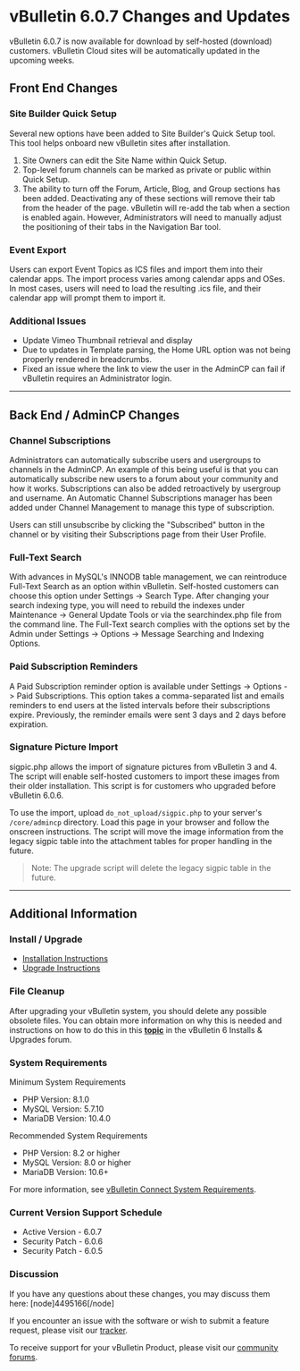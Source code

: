 # vBulletin 6.0.7 Changes and Updates

vBulletin 6.0.7 is now available for download by self-hosted (download) customers. vBulletin Cloud sites will be automatically updated in the upcoming weeks.

## Front End Changes

### Site Builder Quick Setup

Several new options have been added to Site Builder's Quick Setup tool. This tool helps onboard new vBulletin sites after installation.

1. Site Owners can edit the Site Name within Quick Setup.
2. Top-level forum channels can be marked as private or public within Quick Setup.
3. The ability to turn off the Forum, Article, Blog, and Group sections has been added. Deactivating any of these sections will remove their tab from the header of the page. vBulletin will re-add the tab when a section is enabled again. However, Administrators will need to manually adjust the positioning of their tabs in the Navigation Bar tool.

### Event Export

Users can export Event Topics as ICS files and import them into their calendar apps. The import process varies among calendar apps and OSes. In most cases, users will need to load the resulting .ics file, and their calendar app will prompt them to import it.

### Additional Issues

- Update Vimeo Thumbnail retrieval and display
- Due to updates in Template parsing, the Home URL option was not being properly rendered in breadcrumbs. 
- Fixed an issue where the link to view the user in the AdminCP can fail if vBulletin requires an Administrator login.

---

## Back End / AdminCP Changes

### Channel Subscriptions

Administrators can automatically subscribe users and usergroups to channels in the AdminCP. An example of this being useful is that you can automatically subscribe new users to a forum about your community and how it works. Subscriptions can also be added retroactively by usergroup and username. An Automatic Channel Subscriptions manager has been added under Channel Management to manage this type of subscription.

Users can still unsubscribe by clicking the "Subscribed" button in the channel or by visiting their Subscriptions page from their User Profile.

### Full-Text Search

With advances in MySQL's INNODB table management, we can reintroduce Full-Text Search as an option within vBulletin. Self-hosted customers can choose this option under Settings -> Search Type. After changing your search indexing type, you will need to rebuild the indexes under Maintenance -> General Update Tools or via the searchindex.php file from the command line. The Full-Text search complies with the options set by the Admin under Settings -> Options -> Message Searching and Indexing Options.

### Paid Subscription Reminders

A Paid Subscription reminder option is available under Settings -> Options -> Paid Subscriptions. This option takes a comma-separated list and emails reminders to end users at the listed intervals before their subscriptions expire. Previously, the reminder emails were sent 3 days and 2 days before expiration.

### Signature Picture Import

sigpic.php allows the import of signature pictures from vBulletin 3 and 4. The script will enable self-hosted customers to import these images from their older installation. This script is for customers who upgraded before vBulletin 6.0.6.

To use the import, upload `do_not_upload/sigpic.php` to your server's `/core/admincp` directory. Load this page in your browser and follow the onscreen instructions. The script will move the image information from the legacy sigpic table into the attachment tables for proper handling in the future.

> Note: The upgrade script will delete the legacy sigpic table in the future.

---

## Additional Information

### Install / Upgrade

- [Installation Instructions](https://www.vbulletin.com/forum/node/4483267)
- [Upgrade Instructions](https://www.vbulletin.com/forum/node/4483262)

### File Cleanup

After upgrading your vBulletin system, you should delete any possible obsolete files. You can obtain more information on why this is needed and instructions on how to do this in this [**topic**](https://www.vbulletin.com/forum/node/4391346) in the vBulletin 6 Installs & Upgrades forum.

### System Requirements

Minimum System Requirements

- PHP Version: 8.1.0
- MySQL Version: 5.7.10
- MariaDB Version: 10.4.0

Recommended System Requirements

- PHP Version:  8.2 or higher
- MySQL Version: 8.0 or higher
- MariaDB Version: 10.6+

For more information, see [vBulletin Connect System Requirements](https://www.vbulletin.com/forum/node/4391344).

### Current Version Support Schedule

- Active Version - 6.0.7
- Security Patch - 6.0.6
- Security Patch - 6.0.5

### Discussion

If you have any questions about these changes, you may discuss them here: [node]4495166[/node]

If you encounter an issue with the software or wish to submit a feature request, please visit our [tracker](https://tracker.vbulletin.com/vbulletin6).

To receive support for your vBulletin Product, please visit our [community forums](https://www.vbulletin.com/forum/).
